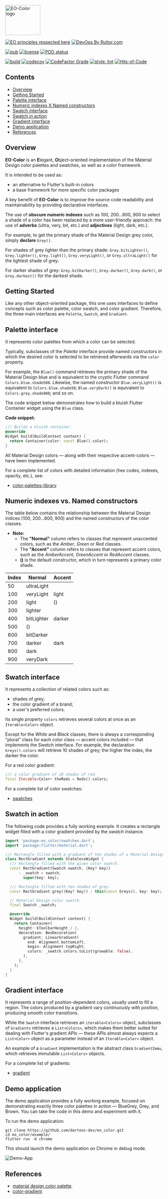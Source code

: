 <img
src="https://user-images.githubusercontent.com/24878574/118523677-bdb5c500-b713-11eb-942f-26a7e0b4554e.png"
alt="EO-Color logo" width="112" height="96"/>

[![EO principles respected here](https://www.elegantobjects.org/badge.svg)](https://www.elegantobjects.org)
[![DevOps By Rultor.com](https://www.rultor.com/b/dartoos-dev/eo_color)](https://www.rultor.com/p/dartoos-dev/eo_color)

[![pub](https://img.shields.io/pub/v/eo_color)](https://pub.dev/packages/eo_color)
[![license](https://img.shields.io/badge/license-mit-green.svg)](https://github.com/dartoos-dev/eo_color/blob/master/LICENSE)
[![PDD status](https://www.0pdd.com/svg?name=dartoos-dev/eo_color)](https://www.0pdd.com/p?name=dartoos-dev/eo_color)

[![build](https://github.com/dartoos-dev/eo_color/actions/workflows/build.yml/badge.svg)](https://github.com/dartoos-dev/eo_color/actions/)
[![codecov](https://codecov.io/gh/dartoos-dev/eo_color/branch/master/graph/badge.svg)](https://codecov.io/gh/dartoos-dev/eo_color)
[![CodeFactor Grade](https://img.shields.io/codefactor/grade/github/rafamizes/eo_color)](https://www.codefactor.io/repository/github/rafamizes/eo_color)
[![style: lint](https://img.shields.io/badge/style-lint-4BC0F5.svg)](https://pub.dev/packages/lint)
[![Hits-of-Code](https://hitsofcode.com/github/dartoos-dev/eo_color?branch=master)](https://hitsofcode.com/github/dartoos-dev/eo_color/view?branch=master)

## Contents

- [Overview](#overview)
- [Getting Started](#getting-started)
- [Palette interface](#palette-interface)
- [Numeric indexes X Named constructors](#numeric-indexes-vs-named-constructors)
- [Swatch interface](#swatch-interface)
- [Swatch in action](#swatch-in-action)
- [Gradient interface](#gradient-interface)
- [Demo application](#demo-application)
- [References](#references)

## Overview

**EO-Color** is an **E**legant, **O**bject-oriented implementation of the
Material Design color palettes and swatches, as well as a color framework.

It is intended to be used as:

- an alternative to Flutter's built-in colors
- a base framework for more specific color packages

A key benefit of **EO-Color** is to improve the source code readability and
maintainability by providing declarative interfaces.

The use of **obscure numeric indexes** such as 100, 200…800, 900 to select a
shade of a color has been replaced by a more user-friendly approach: the use of
**adverbs** (ultra, very, bit, etc.) and **adjectives** (light, dark, etc.).

For example, to get the primary shade of the Material Design grey color, simply
**declare** `Grey()`.

For shades of grey lighter than the primary shade: `Grey.bitLighter()`,
`Grey.lighter()`, `Grey.light()`, `Grey.veryLight()`, or `Grey.ultraLight()` for
the lightest shade of grey.

For darker shades of grey: `Grey.bitDarker()`, `Grey.darker()`, `Grey.dark()`,
or `Grey.darkest()` for the darkest shade.

## Getting Started

Like any other object-oriented package, this one uses interfaces to define
concepts such as color palette, color swatch, and color gradient. Therefore, the
three main interfaces are `Palette`, `Swatch`, and `Gradient`.

## Palette interface

It represents color palettes from which a color can be selected.

Typically, subclasses of the _Palette_ interface provide named constructors in
which the desired color is selected to be retrieved afterwards via the `color`
property.

For example, the `Blue()` command retrieves the primary shade of the Material
Design blue and is equivalent to the cryptic Flutter command
`Colors.blue.shade500`. Likewise, the named constructor `Blue.veryLight()` is
equivalent to `Colors.blue.shade50`; `Blue.veryDark()` is equivalent to
`Colors.grey.shade900`; and so on.

The code snippet below demonstrates how to build a bluish Flutter Container
widget using the `Blue` class.

**Code snippet:**

```dart
/// Builds a bluish container.
@override
Widget build(BuildContext context) {
  return Container(color: const Blue().color);
}
```

All Material Design colors — along with their respective accent-colors — have
been implemented.

For a complete list of colors with detailed information (hex codes, indexes,
opacity, etc.), see:

- [color-palettes-library](https://pub.dev/documentation/eo_color/latest/palettes/palettes-library.html)

## Numeric indexes vs. Named constructors

The table below contains the relationship between the Material Design indices
(100, 200…800, 900) and the named constructors of the color classes.

- **Note:**
  - The **"Normal"** column refers to classes that represent unaccented colors,
    such as the _Amber_, _Green_ or _Red_ classes.
  - The **"Accent"** column refers to classes that represent accent colors, such
    as the _AmberAccent_, _GreenAccent_ or _RedAccent_ classes.
  - **()** is the default constructor, which in turn represents a primary
    color shade.

| Index | Normal     | Accent |
| :---- | ---------- | :----- |
| 50    | ultraLight |        |
| 100   | veryLight  | light  |
| 200   | light      | ()     |
| 300   | lighter    |        |
| 400   | bitLighter | darker |
| 500   | ()         |        |
| 600   | bitDarker  |        |
| 700   | darker     | dark   |
| 800   | dark       |        |
| 900   | veryDark   |        |

## Swatch interface

It represents a collection of related colors such as:

- shades of grey;
- the color gradient of a brand;
- a user's preferred colors.

Its single property `colors` retrieves several colors at once as an
`Iterable<Color>` object.

Except for the _White_ and _Black_ classes, there is always a corresponding
"plural" class for each color class — accent colors included — that implements
the _Swatch_ interface. For example, the declaration `Greys().colors` will
retrieve 10 shades of grey; the higher the index, the darker the color.

For a red color gradient:

```dart
/// a color gradient of 10 shades of red.
final Iterable<Color> theReds = Reds().colors;
```

For a complete list of color swatches:

- [swatches](https://pub.dev/documentation/eo_color/latest/swatches/swatches-library.html)

## Swatch in action

The following code provides a fully working example. It creates a rectangle
widget filled with a color gradient provided by the _swatch_ instance.

```dart
import 'package:eo_color/swatches.dart';
import 'package:flutter/material.dart';

/// Rectangle filled with a gradient of ten shades of a Material Design color.
class RectGradient extends StatelessWidget {
  /// Rectangle filled with the given color swatch.
  const RectGradient(Swatch swatch, {Key? key})
      : _swatch = swatch,
        super(key: key);

  /// Rectangle filled with ten shades of grey.
  const RectGradient.grey({Key? key}) : this(const Greys(), key: key);

  // Material Design color swatch.
  final Swatch _swatch;

  @override
  Widget build(BuildContext context) {
    return Container(
      height: kToolbarHeight / 2,
      decoration: BoxDecoration(
        gradient: LinearGradient(
          end: Alignment.bottomLeft,
          begin: Alignment.topRight,
          colors: _swatch.colors.toList(growable: false),
        ),
      ),
    );
  }
}
```

## Gradient interface

It represents a range of position-dependent colors, usually used to fill a
region. The colors produced by a gradient vary continuously with position,
producing smooth color transitions.

While the `Swatch` interface retrieves an `iterable<Colors>` object, subclasses
of `Gradients` retrieves a `List<Colors>`, which makes them better suited for
dealing with Flutter's gradient APIs — these APIs almost always expects a
`List<Color>` object as a parameter instead of an `Iterable<Color>` object.

An example of a `Gradient` implementation is the abstract class `GradientImmu`,
which retrieves immutable `List<Colors>` objects.

For a complete list of gradients:

- [gradient](https://pub.dev/documentation/eo_color/latest/gradients/gradients-library.html)

## Demo application

The demo application provides a fully working example, focused on demonstrating
exactly three color palettes in action — BlueGrey, Grey, and Brown. You can take
the code in this demo and experiment with it.

To run the demo application:

```shell
git clone https://github.com/dartoos-dev/eo_color.git
cd eo_color/example/
flutter run -d chrome
```

This should launch the demo application on Chrome in debug mode.

![Demo-App](https://user-images.githubusercontent.com/24878574/122656689-440a6000-d133-11eb-9100-46d6ff344283.png)

## References

- [material design color palette](https://material.io/archive/guidelines/style/color.html#color-color-palette).
- [color-gradient](https://en.wikipedia.org/wiki/Color_gradient)
